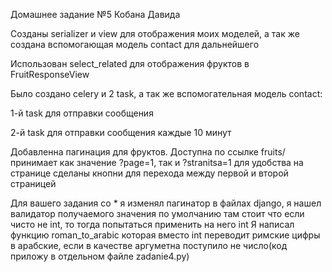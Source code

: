 Домашнее задание №5 Кобана Давида

Созданы serializer и view для отображения моих моделей, а так же создана вспомогающая модель contact для дальнейшего 

Использован select_related для отображения фруктов в FruitResponseView

Было создано celery и 2 task, а так же вспомогательная модель contact:

1-й task для отправки сообщения

2-й task для отправки сообщения каждые 10 минут

Добавленна пагинация для фруктов. Доступна по ссылке fruits/ принимает как значение ?page=1, так и ?stranitsa=1
для удобства на странице сделаны кнопни для перехода между первой и второй страницей

Для вашего задания со * я изменял пагинатор в файлах django, я нашел валидатор получаемого значения
по умолчанию там стоит что если чисто не int, то тогда попытаться применить на него int
Я написал функцию roman_to_arabic которая вместо int переводит римские цифры в арабские,
если в качестве аргуметна поступило не число(код приложу в отдельном файле zadanie4.py)
